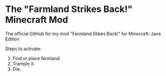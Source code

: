 # The "Farmland Strikes Back!" Minecraft Mod
The official GitHub for my mod "Farmland Stikes Back!" for Minecraft: Java Edition

Steps to activate:
1. Find or place farmland.
2. Trample it.
3. Die.
